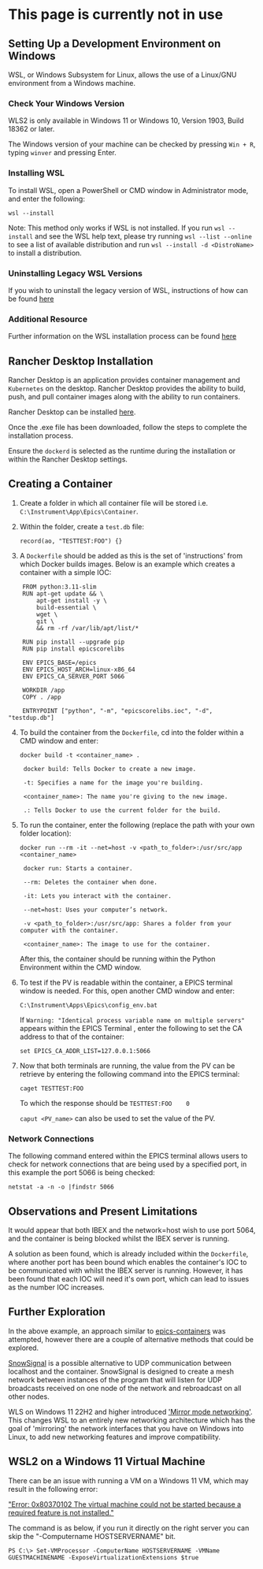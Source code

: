 # **This page is currently not in use**


## Setting Up a Development Environment on Windows

WSL, or Windows Subsystem for Linux, allows the use of a Linux/GNU environment from a Windows machine.

### Check Your Windows Version

WLS2 is only available in Windows 11 or Windows 10, Version 1903, Build 18362 or later.

The Windows version of your machine can be checked by pressing `Win + R`, typing `winver` and pressing Enter.

### Installing WSL

To install WSL, open a PowerShell or CMD window in Administrator mode, and enter the following: 

`wsl --install`

Note: This method only works if WSL is not installed. If you run `wsl --install` and see the WSL help text, please try running `wsl --list --online` to see a list of available distribution and run `wsl --install -d <DistroName>` to install a distribution.

### Uninstalling Legacy WSL Versions

If you wish to uninstall the legacy version of WSL, instructions of how can be found [here](https://learn.microsoft.com/en-us/windows/wsl/troubleshooting#uninstall-legacy-version-of-wsl)

### Additional Resource

Further information on the WSL installation process can be found [here](https://learn.microsoft.com/en-us/windows/wsl/install#install-wsl-command)

## Rancher Desktop Installation

Rancher Desktop is an application provides container management and `Kubernetes` on the desktop. Rancher Desktop provides the ability to build, push, and pull container images along with the ability to run containers.

Rancher Desktop can be installed [here](https://docs.rancherdesktop.io/getting-started/installation/).

Once the .exe file has been downloaded, follow the steps to complete the installation process.

Ensure the `dockerd` is selected as the runtime during the installation or within the Rancher Desktop settings. 

## Creating a Container

1. Create a folder in which all container file will be stored i.e. `C:\Instrument\App\Epics\Container`.

2. Within the folder, create a `test.db` file:

	`record(ao, "TESTTEST:FOO") {}`

3. A `Dockerfile` should be added as this is the set of 'instructions' from which Docker builds images. Below is an example which creates a container with a simple IOC: 
```
    FROM python:3.11-slim
    RUN apt-get update && \
        apt-get install -y \
        build-essential \
        wget \
        git \
        && rm -rf /var/lib/apt/list/*
	
    RUN pip install --upgrade pip
    RUN pip install epicscorelibs
	
    ENV EPICS_BASE=/epics
    ENV EPICS_HOST_ARCH=linux-x86_64
    ENV EPICS_CA_SERVER_PORT 5066
	
    WORKDIR /app
    COPY . /app
	
    ENTRYPOINT ["python", "-m", "epicscorelibs.ioc", "-d", "testdup.db"]

```

4. To build the container from the `Dockerfile`, cd into the folder within a CMD window and enter:

	`docker build -t <container_name> .`

        docker build: Tells Docker to create a new image.
     
        -t: Specifies a name for the image you're building.

        <container_name>: The name you're giving to the new image.

        .: Tells Docker to use the current folder for the build.

5. To run the container, enter the following (replace the path with your own folder location):

	`docker run --rm -it --net=host -v <path_to_folder>:/usr/src/app <container_name>`

        docker run: Starts a container.

        --rm: Deletes the container when done.

        -it: Lets you interact with the container.

        --net=host: Uses your computer’s network.

        -v <path_to_folder>:/usr/src/app: Shares a folder from your computer with the container.

        <container_name>: The image to use for the container.

	After this, the container should be running within the Python Environment within the CMD window.

6. To test if the PV is readable within the container, a EPICS terminal window is needed. For this, open another CMD window and enter:

	`C:\Instrument\Apps\Epics\config_env.bat`
	
	If `Warning: "Identical process variable name on multiple servers"` appears within the EPICS Terminal , enter the following to set the CA address to that of the container:
	
	`set EPICS_CA_ADDR_LIST=127.0.0.1:5066`

7. Now that both terminals are running, the value from the PV can be retrieve by entering the following command into the EPICS terminal:

    `caget TESTTEST:FOO` 

    To which the response should be `TESTTEST:FOO    0`

    `caput <PV_name>` can also be used to set the value of the PV.


### Network Connections

The following command entered within the EPICS terminal allows users to check for network connections that are being used by a specified port, in this example the port 5066 is being checked:

`netstat -a -n -o |findstr 5066`


## Observations and Present Limitations

It would appear that both IBEX and the network=host wish to use port 5064, and the container is being blocked whilst the IBEX server is running.

A solution as been found, which is already included within the `Dockerfile`, where another port has been bound which enables the container's IOC to be communicated with whilst the IBEX server is running. However, it has been found that each IOC will need it's own port, which can lead to issues as the number IOC increases.

## Further Exploration

In the above example, an approach similar to [epics-containers](https://epics-containers.github.io/main/index.html) was attempted, however there are a couple of alternative methods that could be explored.

[SnowSignal](https://github.com/ISISNeutronMuon/SnowSignal/tree/main) is a possible alternative to UDP communication between localhost and the container. SnowSignal is designed to create a mesh network between instances of the program that will listen for UDP broadcasts received on one node of the network and rebroadcast on all other nodes.

WLS on Windows 11 22H2 and higher introduced ['Mirror mode networking'](https://learn.microsoft.com/en-us/windows/wsl/networking#mirrored-mode-networking). This changes WSL to an entirely new networking architecture which has the goal of 'mirroring' the network interfaces that you have on Windows into Linux, to add new networking features and improve compatibility.

## WSL2 on a Windows 11 Virtual Machine

There can be an issue with running a VM on a Windows 11 VM, which may result in the following error:

["Error: 0x80370102 The virtual machine could not be started because a required feature is not installed."](https://learn.microsoft.com/en-us/windows/wsl/troubleshooting#error-0x80370102-the-virtual-machine-could-not-be-started-because-a-required-feature-is-not-installed) 


The command is as below, if you run it directly on the right server you can skip the "-Computername HOSTSERVERNAME" bit.
 
`PS C:\> Set-VMProcessor -ComputerName HOSTSERVERNAME -VMName GUESTMACHINENAME -ExposeVirtualizationExtensions $true`